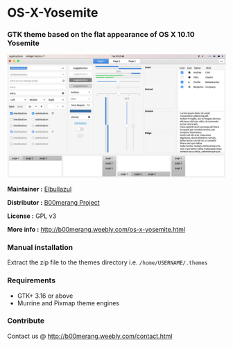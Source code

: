# OS-X-Yosemite
### GTK theme based on the flat appearance of OS X 10.10 Yosemite

![os-x-yosemite](https://github.com/B00merang-Project/gallery/raw/master/OS_X_Yosemite_1.0%20(3).png)

**Maintainer :** [Elbullazul](https://github.com/Elbullazul)

**Distributor :** [B00merang Project](https://github.com/B00merang-Project)

**License :** GPL v3

**More info :** http://b00merang.weebly.com/os-x-yosemite.html

### Manual installation

Extract the zip file to the themes directory i.e. `/home/USERNAME/.themes`

### Requirements

- GTK+ 3.16 or above
- Murrine and Pixmap theme engines

### Contribute

Contact us @ http://b00merang.weebly.com/contact.html
